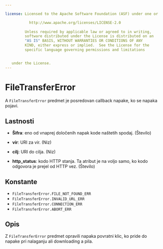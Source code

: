 ```yaml
---

license: Licensed to the Apache Software Foundation (ASF) under one or more contributor license agreements. See the NOTICE file distributed with this work for additional information regarding copyright ownership. The ASF licenses this file to you under the Apache License, Version 2.0 (the "License"); you may not use this file except in compliance with the License. You may obtain a copy of the License at

           http://www.apache.org/licenses/LICENSE-2.0
    
         Unless required by applicable law or agreed to in writing,
         software distributed under the License is distributed on an
         "AS IS" BASIS, WITHOUT WARRANTIES OR CONDITIONS OF ANY
         KIND, either express or implied.  See the License for the
         specific language governing permissions and limitations
    

   under the License.
---
```


# FileTransferError

A `FileTransferError` predmet je posredovan callback napake, ko se napaka pojavi.

## Lastnosti

*   **Šifra**: eno od vnaprej določenih napak kode naštetih spodaj. (Število)

*   **vir**: URI za vir. (Niz)

*   **cilj**: URI do cilja. (Niz)

*   **http_status**: kodo HTTP stanja. Ta atribut je na voljo samo, ko kodo odgovora je prejel od HTTP vez. (Število)

## Konstante

*   `FileTransferError.FILE_NOT_FOUND_ERR`
*   `FileTransferError.INVALID_URL_ERR`
*   `FileTransferError.CONNECTION_ERR`
*   `FileTransferError.ABORT_ERR`

## Opis

Z `FileTransferError` predmet opravili napaka povratni klic, ko pride do napake pri nalaganju ali downloading a pila.
